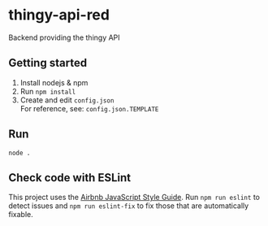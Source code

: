 # thingy-api-red
Backend providing the thingy API

## Getting started
1. Install nodejs & npm
2. Run `npm install`
3. Create and edit `config.json`  
For reference, see: `config.json.TEMPLATE`

## Run
`node .`

## Check code with ESLint
This project uses the
[Airbnb JavaScript Style Guide](https://github.com/airbnb/javascript).
Run `npm run eslint` to detect issues and `npm run eslint-fix` to fix those
that are automatically fixable.
